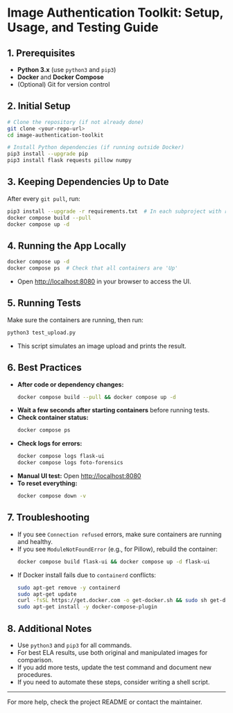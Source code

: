 # Image Authentication Toolkit: Setup, Usage, and Testing Guide

## 1. Prerequisites
- **Python 3.x** (use `python3` and `pip3`)
- **Docker** and **Docker Compose**
- (Optional) Git for version control

## 2. Initial Setup
```bash
# Clone the repository (if not already done)
git clone <your-repo-url>
cd image-authentication-toolkit

# Install Python dependencies (if running outside Docker)
pip3 install --upgrade pip
pip3 install flask requests pillow numpy
```

## 3. Keeping Dependencies Up to Date
After every `git pull`, run:
```bash
pip3 install --upgrade -r requirements.txt  # In each subproject with requirements.txt
docker compose build --pull
docker compose up -d
```

## 4. Running the App Locally
```bash
docker compose up -d
docker compose ps  # Check that all containers are 'Up'
```
- Open [http://localhost:8080](http://localhost:8080) in your browser to access the UI.

## 5. Running Tests
Make sure the containers are running, then run:
```bash
python3 test_upload.py
```
- This script simulates an image upload and prints the result.

## 6. Best Practices
- **After code or dependency changes:**
  ```bash
  docker compose build --pull && docker compose up -d
  ```
- **Wait a few seconds after starting containers** before running tests.
- **Check container status:**
  ```bash
  docker compose ps
  ```
- **Check logs for errors:**
  ```bash
  docker compose logs flask-ui
  docker compose logs foto-forensics
  ```
- **Manual UI test:** Open [http://localhost:8080](http://localhost:8080)
- **To reset everything:**
  ```bash
  docker compose down -v
  ```

## 7. Troubleshooting
- If you see `Connection refused` errors, make sure containers are running and healthy.
- If you see `ModuleNotFoundError` (e.g., for Pillow), rebuild the container:
  ```bash
  docker compose build flask-ui && docker compose up -d flask-ui
  ```
- If Docker install fails due to `containerd` conflicts:
  ```bash
  sudo apt-get remove -y containerd
  sudo apt-get update
  curl -fsSL https://get.docker.com -o get-docker.sh && sudo sh get-docker.sh
  sudo apt-get install -y docker-compose-plugin
  ```

## 8. Additional Notes
- Use `python3` and `pip3` for all commands.
- For best ELA results, use both original and manipulated images for comparison.
- If you add more tests, update the test command and document new procedures.
- If you need to automate these steps, consider writing a shell script.

---

For more help, check the project README or contact the maintainer. 